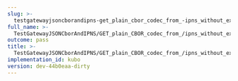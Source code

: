 ```yaml
---
slug: >-
  testgatewayjsoncborandipns-get_plain_cbor_codec_from_-ipns_without_explicit_format_returns_the_same_payload_as_-ipfs
full_name: >-
  TestGatewayJSONCborAndIPNS/GET_plain_CBOR_codec_from_/ipns_without_explicit_format_returns_the_same_payload_as_/ipfs
outcome: pass
title: >-
  TestGatewayJSONCborAndIPNS/GET_plain_CBOR_codec_from_/ipns_without_explicit_format_returns_the_same_payload_as_/ipfs
implementation_id: kubo
version: dev-44b0eaa-dirty
---
```


